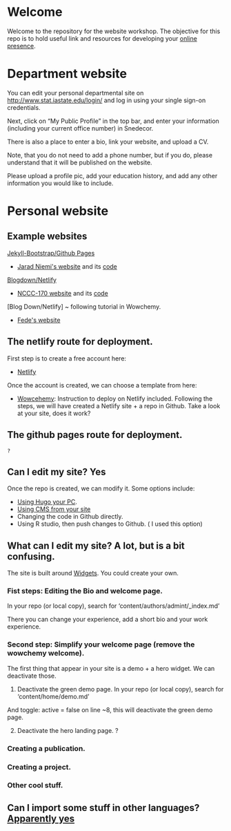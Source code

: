 # Welcome 

Welcome to the repository for the website workshop. The objective for this repo is to hold useful link and resources for developing your 
[online presence](presentations/01-online.Rmd).

# Department website

You can edit your personal departmental site on http://www.stat.iastate.edu/login/ and log in using your single sign-on credentials.

Next, click on “My Public Profile” in the top bar, and enter your information (including your current office number) in Snedecor. 

There is also a place to enter a bio, link your website, and upload a CV. 

Note, that you do not need to add a phone number, but if you do, please understand that it will be published on the website. 

Please upload a profile pic, add your education history, and add any other information you would like to include.


# Personal website

## Example websites

[Jekyll-Bootstrap/Github Pages](http://jekyllbootstrap.com/)

- [Jarad Niemi's website](https://www.jarad.me/) and its [code](https://github.com/jarad/jarad.github.com)

[Blogdown/Netlify](https://www.apreshill.com/blog/2020-12-new-year-new-blogdown/)

- [NCCC-170 website](https://nccc170.netlify.app/) and its [code](https://github.com/NCCC-170/nccc170-website)

[Blog Down/Netlify] ~ following tutorial in Wowchemy.
 - [Fede's website](https://fveneri.netlify.app/)
 
## The netlify route for deployment.
First step is to create a free account here:
* [Netlify](https://www.netlify.com/)

Once the account is created, we can choose a template from here:
 * [Wowcehemy](https://wowchemy.com/): Instruction to deploy on Netlify included.
Following the steps, we will have created a Netlify site + a repo in Github.
Take a look at your site, does it work?
## The github pages route for deployment.
	?
## Can I edit my site? Yes
Once the repo is created, we can modify it. Some options include:
-	[Using Hugo your PC](https://wowchemy.com/docs/getting-started/install-hugo-extended/).
-	[Using CMS from your site](https://wowchemy.com/docs/getting-started/hugo-cms/)
-	Changing the code in Github directly. 
-	Using R studio, then push changes to Github. ( I used this option)

## What can I edit my site? A lot, but is a bit confusing.

The site is built around [Widgets]( https://wowchemy.com/docs/getting-started/page-builder/). 
You could create your own. 

### Fist steps: Editing the Bio and welcome page.
In your repo (or local copy), search for ‘content/authors/admint/_index.md’

There you can change your experience, add a short bio and your work experience.

### Second step: Simplify your welcome page (remove the wowchemy welcome).

The first thing that appear in your site is a demo + a hero widget. We can deactivate those.

1.	Deactivate the green demo page.
In your repo (or local copy), search for ‘content/home/demo.md’

And toggle: active = false   on line ~8, this will deactivate the green demo page. 

2.	Deactivate the hero landing page.
?

### Creating a publication.
### Creating a project.
### Other cool stuff.
## Can I import some stuff in other languages? [Apparently yes]( https://wowchemy.com/docs/import/)
